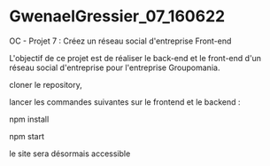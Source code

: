 # GwenaelGressier_07_160622

OC - Projet 7 : Créez un réseau social d'entreprise Front-end

L'objectif de ce projet est de réaliser le back-end et le front-end d'un réseau social d'entreprise pour l'entreprise Groupomania.

cloner le repository,

lancer les commandes suivantes sur le frontend et le backend :

npm install

npm start

le site sera désormais accessible
